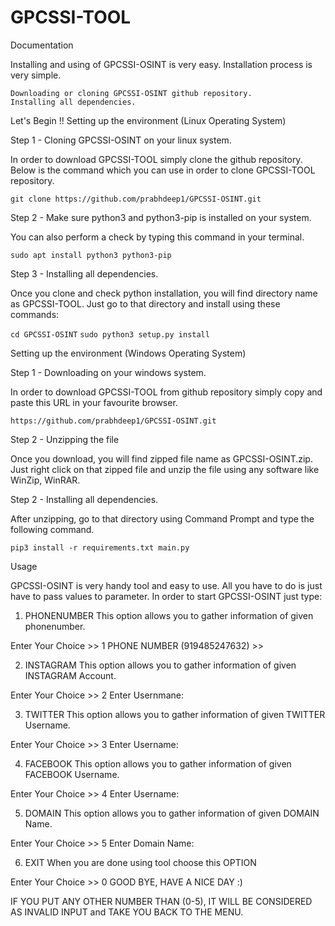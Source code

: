 # GPCSSI-TOOL

Documentation

Installing and using of GPCSSI-OSINT is very easy. Installation process is very simple.

    Downloading or cloning GPCSSI-OSINT github repository.
    Installing all dependencies.

Let's Begin !!
Setting up the environment (Linux Operating System)

Step 1 - Cloning GPCSSI-OSINT on your linux system.

In order to download GPCSSI-TOOL simply clone the github repository. Below is the command which you can use in order to clone GPCSSI-TOOL repository.

```git clone https://github.com/prabhdeep1/GPCSSI-OSINT.git```

Step 2 - Make sure python3 and python3-pip is installed on your system.

You can also perform a check by typing this command in your terminal.

```sudo apt install python3 python3-pip```

Step 3 - Installing all dependencies.

Once you clone and check python installation, you will find directory name as GPCSSI-TOOL. Just go to that directory and install using these commands:

```cd GPCSSI-OSINT``` 
```sudo python3 setup.py install```

Setting up the environment (Windows Operating System)

Step 1 - Downloading  on your windows system.

In order to download GPCSSI-TOOL from github repository simply copy and paste this URL in your favourite browser.

```https://github.com/prabhdeep1/GPCSSI-OSINT.git```

Step 2 - Unzipping the file

Once you download, you will find zipped file name as GPCSSI-OSINT.zip. Just right click on that zipped file and unzip the file using any software like WinZip, WinRAR.

Step 2 - Installing all dependencies.

After unzipping, go to that directory using Command Prompt and type the following command.

```pip3 install -r requirements.txt main.py```

Usage

GPCSSI-OSINT is very handy tool and easy to use. All you have to do is just have to pass values to parameter. In order to start GPCSSI-OSINT just type:

1. PHONENUMBER
This option allows you to gather information of given phonenumber.

Enter Your Choice >> 1
PHONE NUMBER (919485247632) >>

2. INSTAGRAM
This option allows you to gather information of given INSTAGRAM Account.

Enter Your Choice >> 2
Enter Usernmane: 

3. TWITTER
This option allows you to gather information of given TWITTER Username.

Enter Your Choice >> 3
Enter Username:

4. FACEBOOK
This option allows you to gather information of given FACEBOOK Username.

Enter Your Choice >> 4
Enter Username:

5. DOMAIN
This option allows you to gather information of given DOMAIN Name.

Enter Your Choice >> 5
Enter Domain Name:

6. EXIT
When you are done using tool choose this OPTION

Enter Your Choice >> 0
GOOD BYE, HAVE A NICE DAY :)

IF YOU PUT ANY OTHER NUMBER THAN (0-5), IT WILL BE CONSIDERED AS INVALID INPUT and TAKE YOU BACK TO THE MENU.



